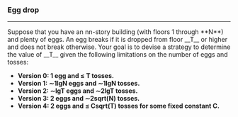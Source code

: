 ### Egg drop 
<hr>
Suppose that you have an nn-story building (with floors 1 through **N**) and plenty of eggs. An egg breaks if it is dropped from floor __T__ or higher and does not break otherwise. Your goal is to devise a strategy to determine the value of  __T__ given the following limitations on the number of eggs and tosses:
<b>

* Version 0: 1 egg and ≤ **T** tosses. 
* Version 1:  ∼1lg**N** eggs and  ∼1lg**N** tosses. 
* Version 2: ∼lg**T** eggs and  ∼2lg**T** tosses.
* Version 3: 2 eggs and  ∼2sqrt(**N**) tosses.
* Version 4: 2 eggs and  ≤ **C**sqrt(**T**) tosses for some fixed constant __C__.
